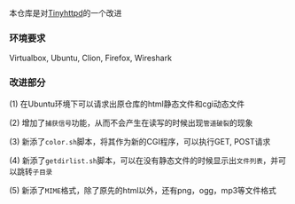 本仓库是对[Tinyhttpd](https://github.com/EZLippi/Tinyhttpd)的一个改进

### 环境要求
Virtualbox, Ubuntu, Clion, Firefox, Wireshark

### 改进部分
(1) 在Ubuntu环境下可以请求出原仓库的html静态文件和cgi动态文件

(2) 增加了`捕获信号`功能，从而不会产生在读写的时候出现`管道破裂`的现象

(3) 新添了`color.sh`脚本，将其作为新的CGI程序，可以执行GET, POST请求

(4) 新添了`getdirlist.sh`脚本，可以在没有静态文件的时候显示出`文件列表`，并可以跳转`子目录`

(5) 新添了`MIME`格式，除了原先的html以外，还有png，ogg，mp3等文件格式
